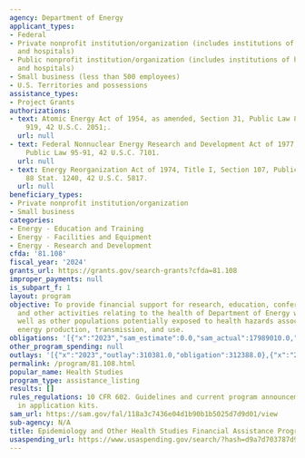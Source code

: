 ```yaml
---
agency: Department of Energy
applicant_types:
- Federal
- Private nonprofit institution/organization (includes institutions of higher education
  and hospitals)
- Public nonprofit institution/organization (includes institutions of higher education
  and hospitals)
- Small business (less than 500 employees)
- U.S. Territories and possessions
assistance_types:
- Project Grants
authorizations:
- text: Atomic Energy Act of 1954, as amended, Section 31, Public Law 83-703, 68 Stat.
    919, 42 U.S.C. 2051;.
  url: null
- text: Federal Nonnuclear Energy Research and Development Act of 1977, as amended,
    Public Law 95-91, 42 U.S.C. 7101.
  url: null
- text: Energy Reorganization Act of 1974, Title I, Section 107, Public Law 93-438,
    88 Stat. 1240, 42 U.S.C. 5817.
  url: null
beneficiary_types:
- Private nonprofit institution/organization
- Small business
categories:
- Energy - Education and Training
- Energy - Facilities and Equipment
- Energy - Research and Development
cfda: '81.108'
fiscal_year: '2024'
grants_url: https://grants.gov/search-grants?cfda=81.108
improper_payments: null
is_subpart_f: 1
layout: program
objective: To provide financial support for research, education, conferences, communication,
  and other activities relating to the health of Department of Energy workers, as
  well as other populations potentially exposed to health hazards associated with
  energy production, transmission, and use.
obligations: '[{"x":"2023","sam_estimate":0.0,"sam_actual":17989010.0,"usa_spending_actual":17989010.42},{"x":"2024","sam_estimate":0.0,"sam_actual":14984062.0,"usa_spending_actual":14984062.04},{"x":"2025","sam_estimate":0.0,"sam_actual":25809602.0,"usa_spending_actual":12929843.38}]'
other_program_spending: null
outlays: '[{"x":"2023","outlay":310381.0,"obligation":312388.0},{"x":"2024","outlay":76694.21,"obligation":261726.0},{"x":"2025","outlay":0.0,"obligation":0.0}]'
permalink: /program/81.108.html
popular_name: Health Studies
program_type: assistance_listing
results: []
rules_regulations: 10 CFR 602. Guidelines and current program announcements are included
  in application kits.
sam_url: https://sam.gov/fal/118a3c7436e04d1b90b1b5025d7d9d01/view
sub-agency: N/A
title: Epidemiology and Other Health Studies Financial Assistance Program
usaspending_url: https://www.usaspending.gov/search/?hash=d9a7d703787d9826b8ee472c94a8a6f5
---
```


